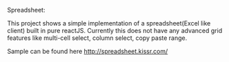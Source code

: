 Spreadsheet:

This project shows a simple implementation of a spreadsheet(Excel like client) built in pure reactJS. Currently this does not have any advanced grid features like multi-cell select, column select, copy paste range.

Sample can be found here http://spreadsheet.kissr.com/
